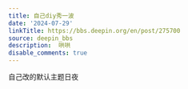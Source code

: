 ```yaml
---
title: 自己diy秀一波
date: '2024-07-29'
linkTitle: https://bbs.deepin.org/en/post/275700
source: deepin_bbs
description:  哄哄 
disable_comments: true
---
```

自己改的默认主题日夜
